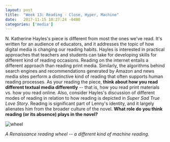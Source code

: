 ```yaml
---
layout: post
title:  "Week 13: Reading - Close, Hyper, Machine"
date:   2017-11-15 10:27:24 -0400
categories: ['media']
---
```

N. Katherine Hayles's piece is different from most the ones we've read. It's written for an audience of educators, and it addresses the topic of how digital media is changing our reading habits. Hayles is interested in practical approaches that teachers and students can take for developing skills for different kind of reading occasions. Reading on the internet entails a different approach than reading print media. Similarly, the algorithms behind search engines and recommendations generated by Amazon and news media sites perform a distinctive kind of reading that often supports human reading processes. As your reading the piece, **think about how you read different textual media differently** -- that is, how you read print materials vs. how you read online. Also, consider Hayles's discussion of different modes of reading in relation to how reading is depicted in *Super Sad True Love Story*. Reading is significant part of Lenny's identity, and it largely alienates him from the broader culture of the novel. **What role do you think reading (or its absence) plays in the novel?**

![wheel](http://www.pitt.edu/~marsa/cv/cvimages/wheel1.jpg)

*A Renaissance reading wheel -- a different kind of machine reading.* 